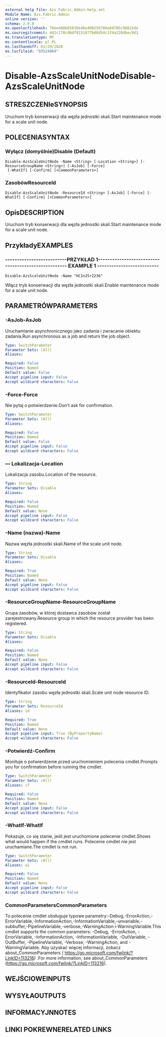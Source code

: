 ```yaml
---
external help file: Azs.Fabric.Admin-help.xml
Module Name: Azs.Fabric.Admin
online version: ''
schema: 2.0.0
ms.openlocfilehash: 70ee408b65839e46e408256780a6d705c9881bde
ms.sourcegitcommit: 4d2c178cd6df9151877b08d54c1f4a228dbec9d1
ms.translationtype: MT
ms.contentlocale: pl-PL
ms.lasthandoff: 01/29/2020
ms.locfileid: "93524069"
---
```

# <span data-ttu-id="d34f1-101">Disable-AzsScaleUnitNode</span><span class="sxs-lookup"><span data-stu-id="d34f1-101">Disable-AzsScaleUnitNode</span></span>

## <span data-ttu-id="d34f1-102">STRESZCZENIe</span><span class="sxs-lookup"><span data-stu-id="d34f1-102">SYNOPSIS</span></span>
<span data-ttu-id="d34f1-103">Uruchom tryb konserwacji dla węzła jednostki skali.</span><span class="sxs-lookup"><span data-stu-id="d34f1-103">Start maintenance mode for a scale unit node.</span></span>

## <span data-ttu-id="d34f1-104">POLECENIA</span><span class="sxs-lookup"><span data-stu-id="d34f1-104">SYNTAX</span></span>

### <span data-ttu-id="d34f1-105">Wyłącz (domyślnie)</span><span class="sxs-lookup"><span data-stu-id="d34f1-105">Disable (Default)</span></span>
```
Disable-AzsScaleUnitNode -Name <String> [-Location <String>] [-ResourceGroupName <String>] [-AsJob] [-Force]
 [-WhatIf] [-Confirm] [<CommonParameters>]
```

### <span data-ttu-id="d34f1-106">Zasobów</span><span class="sxs-lookup"><span data-stu-id="d34f1-106">ResourceId</span></span>
```
Disable-AzsScaleUnitNode -ResourceId <String> [-AsJob] [-Force] [-WhatIf] [-Confirm] [<CommonParameters>]
```

## <span data-ttu-id="d34f1-107">Opis</span><span class="sxs-lookup"><span data-stu-id="d34f1-107">DESCRIPTION</span></span>
<span data-ttu-id="d34f1-108">Uruchom tryb konserwacji dla węzła jednostki skali.</span><span class="sxs-lookup"><span data-stu-id="d34f1-108">Start maintenance mode for a scale unit node.</span></span>

## <span data-ttu-id="d34f1-109">Przykłady</span><span class="sxs-lookup"><span data-stu-id="d34f1-109">EXAMPLES</span></span>

### <span data-ttu-id="d34f1-110">--------------------------PRZYKŁAD 1--------------------------</span><span class="sxs-lookup"><span data-stu-id="d34f1-110">-------------------------- EXAMPLE 1 --------------------------</span></span>
```
Disable-AzsScaleUnitNode -Name "HC1n25r2236"
```

<span data-ttu-id="d34f1-111">Włącz tryb konserwacji dla węzła jednostki skali.</span><span class="sxs-lookup"><span data-stu-id="d34f1-111">Enable maintenance mode for a scale unit node.</span></span>

## <span data-ttu-id="d34f1-112">PARAMETRÓW</span><span class="sxs-lookup"><span data-stu-id="d34f1-112">PARAMETERS</span></span>

### <span data-ttu-id="d34f1-113">-AsJob</span><span class="sxs-lookup"><span data-stu-id="d34f1-113">-AsJob</span></span>
<span data-ttu-id="d34f1-114">Uruchamianie asynchronicznego jako zadania i zwracanie obiektu zadania.</span><span class="sxs-lookup"><span data-stu-id="d34f1-114">Run asynchronous as a job and return the job object.</span></span>

```yaml
Type: SwitchParameter
Parameter Sets: (All)
Aliases: 

Required: False
Position: Named
Default value: False
Accept pipeline input: False
Accept wildcard characters: False
```

### <span data-ttu-id="d34f1-115">-Force</span><span class="sxs-lookup"><span data-stu-id="d34f1-115">-Force</span></span>
<span data-ttu-id="d34f1-116">Nie pytaj o potwierdzenie.</span><span class="sxs-lookup"><span data-stu-id="d34f1-116">Don't ask for confirmation.</span></span>

```yaml
Type: SwitchParameter
Parameter Sets: (All)
Aliases: 

Required: False
Position: Named
Default value: False
Accept pipeline input: False
Accept wildcard characters: False
```

### <span data-ttu-id="d34f1-117">— Lokalizacja</span><span class="sxs-lookup"><span data-stu-id="d34f1-117">-Location</span></span>
<span data-ttu-id="d34f1-118">Lokalizacja zasobu.</span><span class="sxs-lookup"><span data-stu-id="d34f1-118">Location of the resource.</span></span>

```yaml
Type: String
Parameter Sets: Disable
Aliases: 

Required: False
Position: Named
Default value: None
Accept pipeline input: False
Accept wildcard characters: False
```

### <span data-ttu-id="d34f1-119">-Name (nazwa)</span><span class="sxs-lookup"><span data-stu-id="d34f1-119">-Name</span></span>
<span data-ttu-id="d34f1-120">Nazwa węzła jednostki skali.</span><span class="sxs-lookup"><span data-stu-id="d34f1-120">Name of the scale unit node.</span></span>

```yaml
Type: String
Parameter Sets: Disable
Aliases: 

Required: True
Position: Named
Default value: None
Accept pipeline input: False
Accept wildcard characters: False
```

### <span data-ttu-id="d34f1-121">-ResourceGroupName</span><span class="sxs-lookup"><span data-stu-id="d34f1-121">-ResourceGroupName</span></span>
<span data-ttu-id="d34f1-122">Grupa zasobów, w której dostawca zasobów został zarejestrowany.</span><span class="sxs-lookup"><span data-stu-id="d34f1-122">Resource group in which the resource provider has been registered.</span></span>

```yaml
Type: String
Parameter Sets: Disable
Aliases: 

Required: False
Position: Named
Default value: None
Accept pipeline input: False
Accept wildcard characters: False
```

### <span data-ttu-id="d34f1-123">-ResourceId</span><span class="sxs-lookup"><span data-stu-id="d34f1-123">-ResourceId</span></span>
<span data-ttu-id="d34f1-124">Identyfikator zasobu węzła jednostki skali.</span><span class="sxs-lookup"><span data-stu-id="d34f1-124">Scale unit node resource ID.</span></span>

```yaml
Type: String
Parameter Sets: ResourceId
Aliases: id

Required: True
Position: Named
Default value: None
Accept pipeline input: True (ByPropertyName)
Accept wildcard characters: False
```

### <span data-ttu-id="d34f1-125">-Potwierdź</span><span class="sxs-lookup"><span data-stu-id="d34f1-125">-Confirm</span></span>
<span data-ttu-id="d34f1-126">Monituje o potwierdzenie przed uruchomieniem polecenia cmdlet.</span><span class="sxs-lookup"><span data-stu-id="d34f1-126">Prompts you for confirmation before running the cmdlet.</span></span>

```yaml
Type: SwitchParameter
Parameter Sets: (All)
Aliases: cf

Required: False
Position: Named
Default value: None
Accept pipeline input: False
Accept wildcard characters: False
```

### <span data-ttu-id="d34f1-127">-WhatIf</span><span class="sxs-lookup"><span data-stu-id="d34f1-127">-WhatIf</span></span>
<span data-ttu-id="d34f1-128">Pokazuje, co się stanie, jeśli jest uruchomione polecenie cmdlet.</span><span class="sxs-lookup"><span data-stu-id="d34f1-128">Shows what would happen if the cmdlet runs.</span></span>
<span data-ttu-id="d34f1-129">Polecenie cmdlet nie jest uruchamiane.</span><span class="sxs-lookup"><span data-stu-id="d34f1-129">The cmdlet is not run.</span></span>

```yaml
Type: SwitchParameter
Parameter Sets: (All)
Aliases: wi

Required: False
Position: Named
Default value: None
Accept pipeline input: False
Accept wildcard characters: False
```

### <span data-ttu-id="d34f1-130">CommonParameters</span><span class="sxs-lookup"><span data-stu-id="d34f1-130">CommonParameters</span></span>
<span data-ttu-id="d34f1-131">To polecenie cmdlet obsługuje typowe parametry:-Debug,-ErrorAction,-ErrorVariable,-InformationAction,-InformationVariable,-unvariable,-subbuffer,-PipelineVariable,-verbose,-WarningAction i-WarningVariable.</span><span class="sxs-lookup"><span data-stu-id="d34f1-131">This cmdlet supports the common parameters: -Debug, -ErrorAction, -ErrorVariable, -InformationAction, -InformationVariable, -OutVariable, -OutBuffer, -PipelineVariable, -Verbose, -WarningAction, and -WarningVariable.</span></span> <span data-ttu-id="d34f1-132">Aby uzyskać więcej informacji, zobacz about_CommonParameters ( https://go.microsoft.com/fwlink/?LinkID=113216) .</span><span class="sxs-lookup"><span data-stu-id="d34f1-132">For more information, see about_CommonParameters (https://go.microsoft.com/fwlink/?LinkID=113216).</span></span>

## <span data-ttu-id="d34f1-133">WEJŚCIOWE</span><span class="sxs-lookup"><span data-stu-id="d34f1-133">INPUTS</span></span>

## <span data-ttu-id="d34f1-134">WYSYŁA</span><span class="sxs-lookup"><span data-stu-id="d34f1-134">OUTPUTS</span></span>

## <span data-ttu-id="d34f1-135">INFORMACYJN</span><span class="sxs-lookup"><span data-stu-id="d34f1-135">NOTES</span></span>

## <span data-ttu-id="d34f1-136">LINKI POKREWNE</span><span class="sxs-lookup"><span data-stu-id="d34f1-136">RELATED LINKS</span></span>

